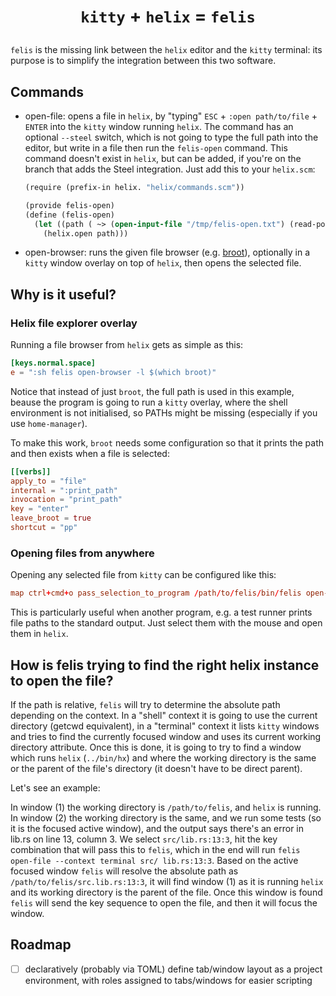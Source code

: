 # <p align="center"><code>kitty</code> + <code>helix</code> = <code>felis</code></p>

`felis` is the missing link between the `helix` editor and the `kitty` terminal: its purpose is to
simplify the integration between this two software.

## Commands

- open-file: opens a file in `helix`, by "typing" `ESC` + `:open path/to/file` + `ENTER` into the
  `kitty` window running `helix`.
  The command has an optional `--steel` switch, which is not going to type the full path into the
  editor, but write in a file then run the `felis-open` command. This command doesn't exist in
  `helix`,  but can be added, if you're on the branch that adds the Steel integration. Just add this
  to your `helix.scm`:
  ```scheme
  (require (prefix-in helix. "helix/commands.scm"))
  
  (provide felis-open)
  (define (felis-open)
    (let ((path ( ~> (open-input-file "/tmp/felis-open.txt") (read-port-to-string))))
      (helix.open path)))
  ```
- open-browser: runs the given file browser (e.g. [broot](https://github.com/Canop/broot)),
optionally in a `kitty` window overlay on top of `helix`, then opens the selected file.

## Why is it useful?

### Helix file explorer overlay

Running a file browser from `helix` gets as simple as this:

```toml
[keys.normal.space]
e = ":sh felis open-browser -l $(which broot)"
```

Notice that instead of just `broot`, the full path is used in this example, beause the program is
going to run a `kitty` overlay, where the shell environment is not initialised, so PATHs might be
missing (especially if you use `home-manager`).

To make this work, `broot` needs some configuration so that it prints the path and then exists when
a file is selected:

```toml
[[verbs]]
apply_to = "file"
internal = ":print_path"
invocation = "print_path"
key = "enter"
leave_broot = true
shortcut = "pp"
```

### Opening files from anywhere

Opening any selected file from `kitty` can be configured like this:

```conf
map ctrl+cmd+o pass_selection_to_program /path/to/felis/bin/felis open-file --context terminal
```

This is particularly useful when another program, e.g. a test runner prints file paths to the
standard output. Just select them with the mouse and open them in `helix`.

## How is felis trying to find the right helix instance to open the file?

If the path is relative, `felis` will try to determine the absolute path depending on the context.
In a "shell" context it is going to use the current directory (getcwd equivalent), in a "terminal"
context it lists `kitty` windows and tries to find the currently focused window and uses its
current working directory attribute. Once this is done, it is going to try to find a window which
runs `helix` (`../bin/hx`) and where the working directory is the same or the parent of the file's
directory (it doesn't have to be direct parent).

Let's see an example:

In window (1) the working directory is `/path/to/felis`, and `helix` is running. In window (2) the
working directory is the same, and we run some tests (so it is the focused active window), and the
output says there's an error in lib.rs on line 13, column 3. We select `src/lib.rs:13:3`, hit the
key combination that will pass this to `felis`, which in the end will run `felis open-file --context
terminal src/ lib.rs:13:3`. Based on the active focused window `felis` will resolve the absolute
path as `/path/to/felis/src.lib.rs:13:3`, it will find window (1) as it is running `helix` and its
working directory is the parent of the file. Once this window is found `felis` will send the key
sequence to open the file, and then it will focus the window.

## Roadmap

- [ ] declaratively (probably via TOML) define tab/window layout as a project environment, with
roles assigned to tabs/windows for easier scripting
